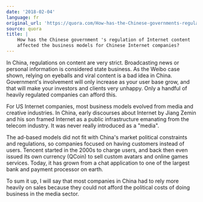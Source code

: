 ```yaml
---
date: '2018-02-04'
language: fr
original_url: 'https://quora.com/How-has-the-Chinese-governments-regulation-of-Internet-content-affected-the-business-models-for-Chinese-Internet-companies/answer/Clément-Renaud'
source: quora
title: |
    How has the Chinese government 's regulation of Internet content
    affected the business models for Chinese Internet companies?
---
```


In China, regulations on content are very strict. Broadcasting news or
personal information is considered state business. As the Weibo case
shown, relying on eyeballs and viral content is a bad idea in China.
Government's involvement will only increase as your user base grow, and
that will make your investors and clients very unhappy. Only a handful
of heavily regulated companies can afford this.

For US Internet companies, most business models evolved from media and
creative industries. In China, early discourses about Internet by Jiang
Zemin and his son framed Internet as a public infrastructure emanating
from the telecom industry. It was never really introduced as a "media".

The ad-based models did not fit with China's market political
constraints and regulations, so companies focused on having customers
instead of users. Tencent started in the 2000s to charge users, and back
then even issued its own currency (QCoin) to sell custom avatars and
online games services. Today, it has grown from a chat application to
one of the largest bank and payment processor on earth.

To sum it up, I will say that most companies in China had to rely more
heavily on sales because they could not afford the political costs of
doing business in the media sector.

